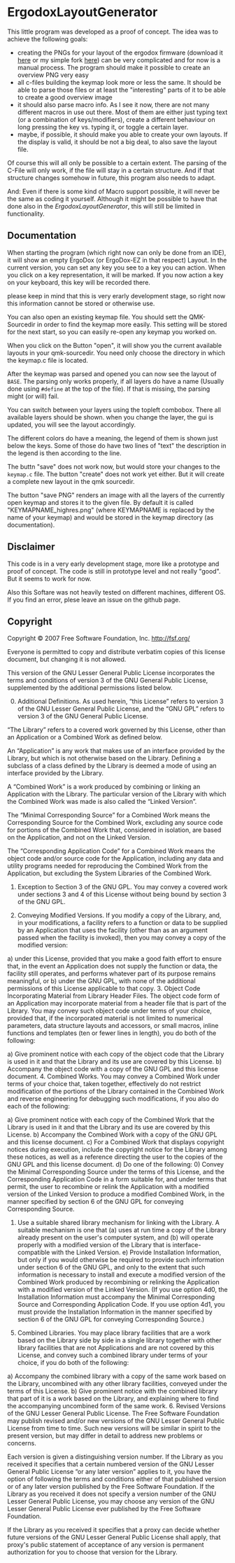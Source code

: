 # ErgodoxLayoutGenerator

This little program was developed as a proof of concept. The idea was to achieve the following goals:

- creating the PNGs for your layout of the ergodox firmware (download it [here](https://github.com/jackhumbert/qmk_firmware) or
my simple fork [here](https://github.com/sboesebeck/qmk_firmware)) can be very complicated and for now is a manual process.
The program should make it possible to create an overview PNG very easy
- all c-files building the keymap look more or less the same. It should be able to parse those files or at least the "interesting"
parts of it to be able to create a good overview image
- it should also parse macro info. As I see it now, there are not many different macros in use out there. Most of them are either
just typing text (or a combination of keys/modifiers), create a different behaviour on long pressing the key vs. typing it,
or toggle a certain layer.
- maybe, if possible, it should make you able to create your own layouts. If the display is valid, it should be not a big deal, to
 also save the layout file.

 Of course this will all only be possible to a certain extent. The parsing of the C-File will only work, if the file will stay
 in a certain structure. And if that structure changes somehow in future, this program also needs to adapt.

 And: Even if there is some kind of Macro support possible, it will never be the same as coding it yourself. Although it
 might be possible to have that done also in the _ErgodoxLayoutGenerator_, this will still be limited in functionality.

 ## Documentation

 When starting the program (which right now can only be done from an IDE), it will show an empty ErgoDox (or ErgoDox-EZ in that respect)
 Layout. In the current version, you can set any key you see to a key you can action.
 When you click on a key representation, it will be marked. If you now action a key on your keyboard, this key will be recorded there.

 please keep in mind that this is very erarly development stage, so right now this information cannot be stored or otherwise use.

 You can also open an existing keymap file. You should sett the QMK-Sourcedir in order to find the keymap more easily.
 This setting will be stored for the next start, so you can easily re-open any keymap you worked on.

 When you click on the Button "open", it will show you the current available layouts in your qmk-sourcedir. You need only choose
 the directory in which the keymap.c file is located.

 After the keymap was parsed and opened you can now see the layout of `BASE`. The parsing only works properly, if all layers do have
 a name (Usually done using `#define` at the top of the file). If that is missing, the parsing might (or will) fail.

 You can switch between your layers using the topleft combobox. There all available layers should be shown.
 when you change the layer, the gui is updated, you will see the layout accordingly.

 The different colors do have a meaning, the legend of them is shown just below the keys. Some of those do have two lines of "text"
 the description in the legend is then according to the line.

 The buttn "save" does not work now, but would store your changes to the `keymap.c` file. The button "create" does not work
 yet either. But it will create a complete new layout in the qmk sourcedir.

 The button "save PNG" renders an image with all the layers of the currently open keymap and stores it to the given file.
 By default it is called "KEYMAPNAME_highres.png" (where KEYMAPNAME is replaced by the name of your keymap)
 and would be stored in the keymap directory (as documentation).





 ## Disclaimer

 This code is in a very early development stage, more like a prototype and proof of concept. The code is still in prototype
 level and not really "good". But it seems to work for now.

 Also this Softare was not heavily tested on different machines, different OS. If you find an error, plese leave an issue on the github page.

 ## Copyright
 Copyright © 2007 Free Software Foundation, Inc. <http://fsf.org/>

 Everyone is permitted to copy and distribute verbatim copies of this license document, but changing it is not allowed.

 This version of the GNU Lesser General Public License incorporates the terms and conditions of version 3 of the GNU General Public License, supplemented by the additional permissions listed below.

 0. Additional Definitions.
 As used herein, “this License” refers to version 3 of the GNU Lesser General Public License, and the “GNU GPL” refers to version 3 of the GNU General Public License.

 “The Library” refers to a covered work governed by this License, other than an Application or a Combined Work as defined below.

 An “Application” is any work that makes use of an interface provided by the Library, but which is not otherwise based on the Library. Defining a subclass of a class defined by the Library is deemed a mode of using an interface provided by the Library.

 A “Combined Work” is a work produced by combining or linking an Application with the Library. The particular version of the Library with which the Combined Work was made is also called the “Linked Version”.

 The “Minimal Corresponding Source” for a Combined Work means the Corresponding Source for the Combined Work, excluding any source code for portions of the Combined Work that, considered in isolation, are based on the Application, and not on the Linked Version.

 The “Corresponding Application Code” for a Combined Work means the object code and/or source code for the Application, including any data and utility programs needed for reproducing the Combined Work from the Application, but excluding the System Libraries of the Combined Work.

 1. Exception to Section 3 of the GNU GPL.
 You may convey a covered work under sections 3 and 4 of this License without being bound by section 3 of the GNU GPL.

 2. Conveying Modified Versions.
 If you modify a copy of the Library, and, in your modifications, a facility refers to a function or data to be supplied by an Application that uses the facility (other than as an argument passed when the facility is invoked), then you may convey a copy of the modified version:

 a) under this License, provided that you make a good faith effort to ensure that, in the event an Application does not supply the function or data, the facility still operates, and performs whatever part of its purpose remains meaningful, or
 b) under the GNU GPL, with none of the additional permissions of this License applicable to that copy.
 3. Object Code Incorporating Material from Library Header Files.
 The object code form of an Application may incorporate material from a header file that is part of the Library. You may convey such object code under terms of your choice, provided that, if the incorporated material is not limited to numerical parameters, data structure layouts and accessors, or small macros, inline functions and templates (ten or fewer lines in length), you do both of the following:

 a) Give prominent notice with each copy of the object code that the Library is used in it and that the Library and its use are covered by this License.
 b) Accompany the object code with a copy of the GNU GPL and this license document.
 4. Combined Works.
 You may convey a Combined Work under terms of your choice that, taken together, effectively do not restrict modification of the portions of the Library contained in the Combined Work and reverse engineering for debugging such modifications, if you also do each of the following:

 a) Give prominent notice with each copy of the Combined Work that the Library is used in it and that the Library and its use are covered by this License.
 b) Accompany the Combined Work with a copy of the GNU GPL and this license document.
 c) For a Combined Work that displays copyright notices during execution, include the copyright notice for the Library among these notices, as well as a reference directing the user to the copies of the GNU GPL and this license document.
 d) Do one of the following:
 0) Convey the Minimal Corresponding Source under the terms of this License, and the Corresponding Application Code in a form suitable for, and under terms that permit, the user to recombine or relink the Application with a modified version of the Linked Version to produce a modified Combined Work, in the manner specified by section 6 of the GNU GPL for conveying Corresponding Source.
 1) Use a suitable shared library mechanism for linking with the Library. A suitable mechanism is one that (a) uses at run time a copy of the Library already present on the user's computer system, and (b) will operate properly with a modified version of the Library that is interface-compatible with the Linked Version.
 e) Provide Installation Information, but only if you would otherwise be required to provide such information under section 6 of the GNU GPL, and only to the extent that such information is necessary to install and execute a modified version of the Combined Work produced by recombining or relinking the Application with a modified version of the Linked Version. (If you use option 4d0, the Installation Information must accompany the Minimal Corresponding Source and Corresponding Application Code. If you use option 4d1, you must provide the Installation Information in the manner specified by section 6 of the GNU GPL for conveying Corresponding Source.)
 5. Combined Libraries.
 You may place library facilities that are a work based on the Library side by side in a single library together with other library facilities that are not Applications and are not covered by this License, and convey such a combined library under terms of your choice, if you do both of the following:

 a) Accompany the combined library with a copy of the same work based on the Library, uncombined with any other library facilities, conveyed under the terms of this License.
 b) Give prominent notice with the combined library that part of it is a work based on the Library, and explaining where to find the accompanying uncombined form of the same work.
 6. Revised Versions of the GNU Lesser General Public License.
 The Free Software Foundation may publish revised and/or new versions of the GNU Lesser General Public License from time to time. Such new versions will be similar in spirit to the present version, but may differ in detail to address new problems or concerns.

 Each version is given a distinguishing version number. If the Library as you received it specifies that a certain numbered version of the GNU Lesser General Public License “or any later version” applies to it, you have the option of following the terms and conditions either of that published version or of any later version published by the Free Software Foundation. If the Library as you received it does not specify a version number of the GNU Lesser General Public License, you may choose any version of the GNU Lesser General Public License ever published by the Free Software Foundation.

 If the Library as you received it specifies that a proxy can decide whether future versions of the GNU Lesser General Public License shall apply, that proxy's public statement of acceptance of any version is permanent authorization for you to choose that version for the Library.

